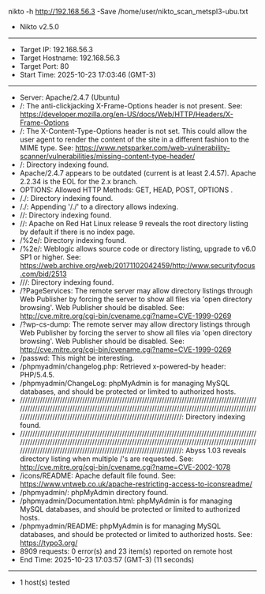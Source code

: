 nikto -h http://192.168.56.3 -Save /home/user/nikto_scan_metspl3-ubu.txt

- Nikto v2.5.0

---

+ Target IP:          192.168.56.3
+ Target Hostname:    192.168.56.3
+ Target Port:        80
+ Start Time:         2025-10-23 17:03:46 (GMT-3)

---

+ Server: Apache/2.4.7 (Ubuntu)
+ /: The anti-clickjacking X-Frame-Options header is not present. See: https://developer.mozilla.org/en-US/docs/Web/HTTP/Headers/X-Frame-Options
+ /: The X-Content-Type-Options header is not set. This could allow the user agent to render the content of the site in a different fashion to the MIME type. See: https://www.netsparker.com/web-vulnerability-scanner/vulnerabilities/missing-content-type-header/
+ /: Directory indexing found.
+ Apache/2.4.7 appears to be outdated (current is at least 2.4.57). Apache 2.2.34 is the EOL for the 2.x branch.
+ OPTIONS: Allowed HTTP Methods: GET, HEAD, POST, OPTIONS .
+ /./: Directory indexing found.
+ /./: Appending '/./' to a directory allows indexing.
+ //: Directory indexing found.
+ //: Apache on Red Hat Linux release 9 reveals the root directory listing by default if there is no index page.
+ /%2e/: Directory indexing found.
+ /%2e/: Weblogic allows source code or directory listing, upgrade to v6.0 SP1 or higher. See: https://web.archive.org/web/20171102042459/http://www.securityfocus.com/bid/2513
+ ///: Directory indexing found.
+ /?PageServices: The remote server may allow directory listings through Web Publisher by forcing the server to show all files via 'open directory browsing'. Web Publisher should be disabled. See: http://cve.mitre.org/cgi-bin/cvename.cgi?name=CVE-1999-0269
+ /?wp-cs-dump: The remote server may allow directory listings through Web Publisher by forcing the server to show all files via 'open directory browsing'. Web Publisher should be disabled. See: http://cve.mitre.org/cgi-bin/cvename.cgi?name=CVE-1999-0269
+ /passwd: This might be interesting.
+ /phpmyadmin/changelog.php: Retrieved x-powered-by header: PHP/5.4.5.
+ /phpmyadmin/ChangeLog: phpMyAdmin is for managing MySQL databases, and should be protected or limited to authorized hosts.
+ ///////////////////////////////////////////////////////////////////////////////////////////////////////////////////////////////////////////////////////////////////////////////////////////////////////////////////////////////////////////////////////////////: Directory indexing found.
+ ///////////////////////////////////////////////////////////////////////////////////////////////////////////////////////////////////////////////////////////////////////////////////////////////////////////////////////////////////////////////////////////////: Abyss 1.03 reveals directory listing when multiple /'s are requested. See: http://cve.mitre.org/cgi-bin/cvename.cgi?name=CVE-2002-1078
+ /icons/README: Apache default file found. See: https://www.vntweb.co.uk/apache-restricting-access-to-iconsreadme/
+ /phpmyadmin/: phpMyAdmin directory found.
+ /phpmyadmin/Documentation.html: phpMyAdmin is for managing MySQL databases, and should be protected or limited to authorized hosts.
+ /phpmyadmin/README: phpMyAdmin is for managing MySQL databases, and should be protected or limited to authorized hosts. See: https://typo3.org/
+ 8909 requests: 0 error(s) and 23 item(s) reported on remote host
+ End Time:           2025-10-23 17:03:57 (GMT-3) (11 seconds)

---

+ 1 host(s) tested
